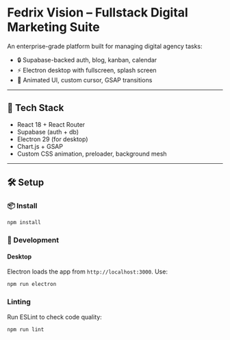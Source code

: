 # Fedrix Vision – Fullstack Digital Marketing Suite

An enterprise-grade platform built for managing digital agency tasks:
- 🔒 Supabase-backed auth, blog, kanban, calendar
- ⚡ Electron desktop with fullscreen, splash screen
- 🌌 Animated UI, custom cursor, GSAP transitions

---

## 🚀 Tech Stack

- React 18 + React Router
- Supabase (auth + db)
- Electron 29 (for desktop)
- Chart.js + GSAP
- Custom CSS animation, preloader, background mesh

---

## 🛠 Setup

### 📦 Install
```bash
npm install
```


### 🚀 Development

#### Desktop
Electron loads the app from `http://localhost:3000`. Use:
```bash
npm run electron
```

### Linting
Run ESLint to check code quality:

```bash
npm run lint
```

